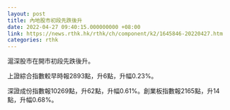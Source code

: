 ```yaml
---
layout: post
title: 內地股市初段先跌後升
date: 2022-04-27 09:40:15.000000000 +08:00
link: https://news.rthk.hk/rthk/ch/component/k2/1645846-20220427.htm
categories: rthk
---
```


滬深股市在開市初段先跌後升。

上證綜合指數較早時報2893點，升6點，升幅0.23%。

深證成份指數報10269點，升62點，升幅0.61%。創業板指數報2165點，升14點，升幅0.68%。
